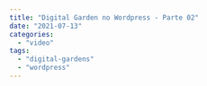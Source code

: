 ```yaml
---
title: "Digital Garden no Wordpress - Parte 02"
date: "2021-07-13"
categories: 
  - "video"
tags: 
  - "digital-gardens"
  - "wordpress"
---
```



